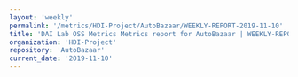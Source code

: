 ```yaml
---
layout: 'weekly'
permalink: '/metrics/HDI-Project/AutoBazaar/WEEKLY-REPORT-2019-11-10'
title: 'DAI Lab OSS Metrics Metrics report for AutoBazaar | WEEKLY-REPORT-2019-11-10'
organization: 'HDI-Project'
repository: 'AutoBazaar'
current_date: '2019-11-10'
---
```

